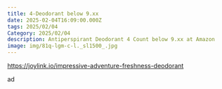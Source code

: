 ```yaml
---
title: 4-Deodorant below 9.xx
date: 2025-02-04T16:09:00.000Z
tags: 2025/02/04
Category: 2025/02/04
description: Antiperspirant Deodorant 4 Count below 9.xx at Amazon
image: img/81q-lgm-c-l._sl1500_.jpg
---
```

https://joylink.io/impressive-adventure-freshness-deodorant

a﻿d